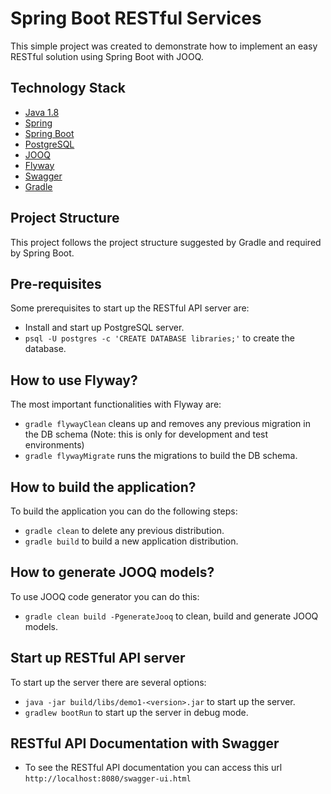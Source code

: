 # Spring Boot RESTful Services

This simple project was created to demonstrate how to implement an easy 
RESTful solution using Spring Boot with JOOQ. 

## Technology Stack

* [Java 1.8](http://www.oracle.com/technetwork/java/javase/downloads)
* [Spring](https://spring.io/docs)
* [Spring Boot](http://projects.spring.io/spring-boot)
* [PostgreSQL](https://www.postgresql.org)
* [JOOQ](https://www.jooq.org)
* [Flyway](https://flywaydb.org)
* [Swagger](http://swagger.io)
* [Gradle](https://gradle.org)

## Project Structure
This project follows the project structure suggested by Gradle and required by Spring Boot.

## Pre-requisites
Some prerequisites to start up the RESTful API server are:
* Install and start up PostgreSQL server.
* `psql -U postgres -c 'CREATE DATABASE libraries;'` to create the database.

## How to use Flyway?
The most important functionalities with Flyway are:
* `gradle flywayClean` cleans up and removes any previous migration in the DB schema (Note: this is only for development and test environments)
* `gradle flywayMigrate` runs the migrations to build the DB schema.

## How to build the application?
To build the application you can do the following steps:
* `gradle clean` to delete any previous distribution.
* `gradle build` to build a new application distribution.

## How to generate JOOQ models?
To use JOOQ code generator you can do this:
* `gradle clean build -PgenerateJooq` to clean, build and generate JOOQ models.

## Start up RESTful API server
To start up the server there are several options:
* `java -jar build/libs/demo1-<version>.jar` to start up the server.
* `gradlew bootRun` to start up the server in debug mode.

## RESTful API Documentation with Swagger
* To see the RESTful API documentation you can access this url `http://localhost:8080/swagger-ui.html`


